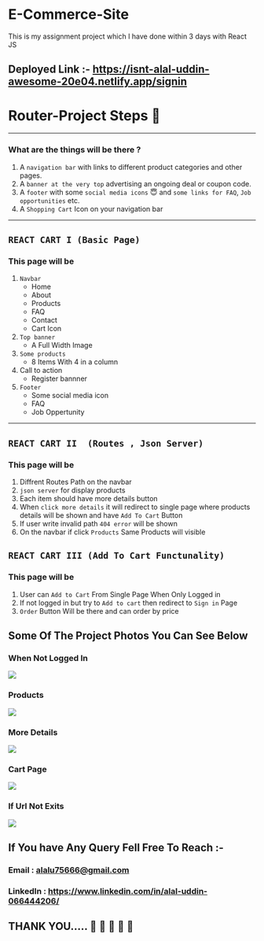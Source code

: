 # E-Commerce-Site
This is my assignment project which I have done within 3 days with React JS

## Deployed Link :- https://isnt-alal-uddin-awesome-20e04.netlify.app/signin

# Router-Project Steps 🔢
---
### What are the things will be there ?

1. A ```navigation bar``` with links to different product categories and other pages.
2. A ```banner at the very top``` advertising an ongoing deal or coupon code.
3. A ```footer``` with some ```social media icons``` 😇 and ```some links for FAQ```, ```Job opportunities``` etc.
4. A ```Shopping Cart``` Icon on your navigation bar

---

## ```REACT CART I (Basic Page)```

### This page will be 
1. ```Navbar```
    - Home
    - About 
    - Products
    - FAQ
    - Contact
    - Cart Icon
2. ```Top banner```
    - A Full Width Image
3. ```Some products```
    - 8 Items With 4 in a column
4. Call to action
    - Register bannner
5. ```Footer```
    - Some social media icon
    - FAQ
    - Job Oppertunity
---
## ```REACT CART II  (Routes , Json Server)```

### This page will be

1. Diffrent Routes Path on the navbar
2. ```json server``` for display products
3. Each item should have more details button
4. When ```click more details``` it will redirect to single page where products details will be shown and have ```Add To Cart``` Button
5. If user write invalid path ```404 error``` will be shown
6. On the navbar if click ```Products``` Same Products will visible

## ```REACT CART III (Add To Cart Functunality)```

### This page will be 
1. User can ```Add to Cart``` From Single Page When Only Logged in 
2. If not logged in but try to ```Add to cart``` then redirect to ```Sign in``` Page
3. ```Order``` Button Will be there and can order by price

## Some Of The Project Photos You Can See Below

### When Not Logged In 

![](https://lh3.googleusercontent.com/z6N3Vuv4Mbc04cQ7UiAFxHpc-iZ27LAn1UwDBA-_8VVV8XWVBI2SOVW2ID7gtQbVQQ1uZEbOWyEmZdVRnp2TkYDl4MIC4aCe2RCrKW6z_WKidp4tH0nYPvsM7mSriJpx1BNtza7fh17nQWrZRMMzncdXvEqFtlBcEI8JhSVv65spod08brGRJcGuHckHZHBOkcmbW7WWMmDACg0nWZyvkHkB03hi5siRNBw4u8TFOtcktKqUIyF1Rcb_8Vl5LB-dQEqQZN74_IT-Wpg8XkX6H_kIv7v29agyDexzGOQWQQamXg7P5vrfvqQAcXZu8av2fgA08fpaOYVI33sKWNaOSCUJkmjyoNL9DQyJIVK9H9kZZj0a_MLla5yfl6F24O9CgZMhNmptdf-wtM2b4DDV6ZB2Ob8IlVU8FcCUd7jF61BQaVLKJ8ba3msrdAZ0LoO7rY9G3DZrVpUaZREgMJYCVoN4DENXlo87zRyKzATTrgtQujIIPMmpzKDVpAXRSx2t2rSs10p3a6NW0aikAv6RzDgyPwakyLXcgEE7Hf1Id0lQZU8mdIzCdehlVF6dLPzftfTXmfpBqldMM9vpDkPjoZM57LIpAG1HIrQT22FJA7Pk_yFCh4abCR_i3Ktcljsn00WR_UT9uDfiFBUHoVNH7FaA6b-PPsTS8LF1XTS4rZy2rMbSzTJ73MKBoF02TNhew47273PfXxBuMMiLa8aMfrXB7U35t7eO5cZxOk5phOs9zmHtYEnwtAxj8lVUeap_ogURaXeF6IPJoQeLqK3LvLHiUdXFYrsz5OxL2_8txRvLjEe2nVvaRWQ1JO56FqZJYm7J2tDA2SWlKOmjWZxHK7mCLMqR3gree3CbNZ2KHHks3oUsXbnfmexoHMk2PB5Ln0GkFqKMiz77cv3o8ZJKeCq_EWH3gmADqhCCjc9iRLZErDyPy0FTPJO3uYT-c6hF_jovQIWw3oSOeJZPegBKctagHfdFbwrZ-KTgSckjAR0CnnAClnsZy-6dqQYKverUMrtAP0Xvw3JcCOHpV2HJw6v7UQD4fhON_V466mqlGE2GOtY0B7xp_YCM2Lom=w1218-h452-no?authuser=0)

### Products 

![](https://lh3.googleusercontent.com/1a9oDv2214iQng74xqXA4hNIrECRF2IN9dvxu8aDhfg8wbiY_DD0D53_iFTtDenukZYp4j5AVAmi5s52w0NR54K3Nh64smvPV95lAzjrGGYSZa8ydPy58wXBWhATilWa7KDnOkKp6HbnRTwCAJUqrcaLK3JANbv2kmxMx9tZ6nsMGMdoL6C8GvVQAj12mx5US3D_YWQ9baadjvOJI7Te_BSMKfH5IWl5CkoBlZUxIwlq3nljH4E_cxTXVxNNeB81y_4KveLYKcKntqNPIwi3NWhrLGWtWI5YtR1QIL770p_ov9aOz_fh2SPKU8nexanA59G4_kBJPbQPaD7bfNCz308a4u2ZRTeLTVFp_2Kj0UJ7LrKMnKWF4SiGZwcx-05fF86HrNCNiwztAag_kEcNd2NXuHjBATfG0qI6HHI1C3G7N_42TSPlU5mk7NeLromvXuu4ZYCVkj2xatbqPnYGfnH7wt_eEyVeqjtepg-p3eWtTjkVkL1OTlh3eiDlbV8lXanto1b5CxsaOS41dEyPAELt6np4UTCh-DDgjjkbZp1n7aPnJghbZBMqebQy5mspb3qwwy3PN1yL3pzyBE--HTlHX06WjXcg7Y5tZPyrN_2kC1g20s4jpT5Mn8HddEiteFO0wGhxOWp6dQD62qTMlGGaGnDN_3oRNa4FYCnB7rwLHWvEAw4kPXo_LxNT5xxieY7bfTWBulbtKM3BJABvnpz5ZFsVls7g_XNEZgMGNEZHy8cI9ZCX4gC-DukNv5q7o2ocS7rqT2puK578KAtacWGiRPfaYr9Juaad7JTzoH8Lm9XI11AEzyZrWRUx-A9H04JMeutpQXXFpRzHM0UShPrK4kP5iRMX0pFQb8paiD9xLTHRg52_QGw3m1Hc0mzCL4S79NkMaq3pWOP07eRB3Z1Vk7e9GzbSVptPSB4pKg6IcfTqhS9FkQ3kwWnBeH2yxJU-P_Gz-a0T2mZJ8Vss452_uGnUDpUnLNqiV9foHs_--9GWKScYXW8gA6d8qDqtzv9o-NfiCwWe2INebg0-iK0DrqAaXPeK9WUJRC1mMUXJwKJGttFfnj09JU0k=w1237-h661-no?authuser=0)



### More Details 

![](https://lh3.googleusercontent.com/2a-TaUp8JVZyd_IySBkcdI2yHAh-Wgi_a6c1VytGftEL9InnyMlXNheLJZGy7HF0gq5I5NmmdXXu4JSdXyXxFNIms66T0uTiwsZDgdfinjCPn3vLm8JsgXwOJDcBRf3k5aPfgJ9Zb4Zvl4sRj1U17O9_sOQavIGXBJcAicF0MvCf_M90-KqUfU3lemuGe7MPKUFCSPKwkxNTIJ_O8fdTcZi9NqPJ264gMVe8fkhcUqZUIouqvB1njyjrEFfCjfROS57PV9TTHBdMQL_ZrTtwmmZUSySCkUM2NQlNWC047j16ldY-i-HWYsfYNgrj460-aT89mS_8TRfMZlqFN7k-HgvRCbpqbFoOLkxqbr8KCP3apqnszo0p94aDZ7I0rwOWfavDFuxNDaTwUawqii7g3lb_70D6goSBosMoV-mlcYdyVkvPjOADpPCx5-lxW4Z92F649u7NbkyJla6yN3ZjM3dGCxVcF-KeZ-8T0URaTGWWhAUP5Agio55ypvoWReiDrkFMosrDB2FqZmWJQM6Qo0YisjFSK9b6EmZJZEJMFMHF8BnEmde8sBuiqCc0e7HtMLlZtw-nSc1lTUSo9wiejV-umRUoAjk3R06EszB97WnMMJ7g6dMfFZo3_5XkdVLP59I1A7E1yxKF5ZLrycJxbzAwXqodrt50KzUOkMRROjZrZp8fRDb9HINkeNUnd4BHLAeAELj-p9N3u87bM2Ze4i3LzasGUHBPyv_rUUx8Anomi7qFMqOf4haYSzHGGl6HuYCZmOt75LGo6hGZwwZbYANzDnlGyTYawEgB--VtBtpzIpug5xaO20ZwMIkuyec_dGCo_pcE5JBrzwpgPPDadRhydRXKUSubNqDOLdFe8nS1m-kQ9tY5XTv4lUnbVZWi5UbX5rmr-oOqY4pTZzuwUml33_v_8ztTQbAFl5PBicn9WX4TD3VdG35n09U8sfby-w_OQ1y4CuFnn5_rDtVYX-RHv1ba7R80MP90SSoQpGFewjcQdpUIEzupePfuk7bNrTxPKvUG32tvSXtrATFrVZlC1RW4r_9rIwWydE6fsgoDp5n_cQs2jEWG77RN=w1163-h588-no?authuser=0)


### Cart Page


![](https://lh3.googleusercontent.com/iB71ai_hT63fKf7EDgaMjh5hnzU21twVFaCdhwNwyMU_e78cz4T4qIeBRhgWXlDCtXvDkIQ_wzABH-Wa0uIt2SIHiEMqBkvQKYE7fVh-naS7i6itV8kfK4LSePR_5IQTb6T00AeMayhrGryVmUyLIHl1mRzMGdabEiOaK425-aKZ3R2dZsVH2XdtQtHr2bjPBJsGTbIfTJeS8DNThTu2Mb05KjNJTHyHI3wYo0FFHx4IDM6lW_TDHnuHUeNnqZR86Zos6nuiR85mAJQdNeW_UT6mTBOjmqthmerm1R4kP5KF1E7H_DiaaR_0GMSJRRYgdZVfSq0qmXeAZ2PPCwduw1Q9CbtjRW0ZfpSS2rMpvNcuoxah9Ufg98T1O8RFiBG8VSjI5PstvyufS98SQIjRNK9eaeuEksBSMUVy0FF-47dcIo19-YCaG1__UWcEz5ZRsvewf4QULh5_AHsKqeiKwQv-yxeYR7iiz9COHmDy8Wf1IXUItalHAVuJmtppnwC7UVuGkCvc9qKHY9lmw7yinvRtKpGYph5fXOmONLuv-FZLiMr7WVY6qIK2YfnEDLyP8_Jleg7HY2HFVMe6nOJm_5pcfnwd3hw_d_9Dr9n7VC8X0TSpZ9zr_1TL15qvHTfJ_Xolbd44_ZztFeBaGvw1lqOpXD2qCz1vkLkSp3-KZSxTtU7H3x9qkllS1Yv7CixcUnjLeopzarEO1507t1aFZlQ_hWWZ_BwhDOaZU67HgipAh6p0JP_rSkzuMwNSKwQsBpCo4Ugt19BeqsGIyNIPyDq15eVfSr6x2hJuk4DnCcpyXdEo3-XfjSdSH6EqyobRPsge1uiyogFjlMfWg80kuFO19awPv5rXKldcvfFrG4cyDAoVI4ln8j5IHxxJfvbpfOUE1w9S2yxqAJWJn4pR9M2fjCsxJyJ8e3e53x9kLu-Tx2PfctW1M7YZ1WTbbkFeZ9EExNSVMjSL3sHF75fozYt1jvNfN7GCPHE5-Ry6PDVeecG_HWHx9qdeD7WO9b0OlgCxnAhBrJj4oGo0hAo3RYfJ_9nPAL9a1LXm40SxVhEOMKjxaRBmWZNcsj8y=w1252-h644-no?authuser=0)


### If Url Not Exits


![](https://lh3.googleusercontent.com/xxhF0U8VgI6w6nXb3oNnAXzaTSlJOHuoodogx64vJvkwBxyBpjnHG0pAoh6lXHJ95DYCg_or1tWkyYda2AkTeqxNFpF-81w6_cDNGH3XpTqWwWugKPRiT8HXRz_iAsryoFLKU_TJzfqxtJt5N8GkqNjUDPWrFu2RcgcChu3Oc-RbM5PyO3KqbF_kzWYf7Cf_L5UTI7OEcpBLcgL2DP2o_Sp8LkqPNtaO0L8s-Am_9LX_-XWfQ4I2sy-yV4oFtkfhEPDa7J27vmM6hShdRtv5zKkrdz3Z4u6e4XFRym5f68mIyxbFATW5aM4CaEJhq8YGMNXNk4EasqGtoLGYVAfHdA494ED3eCdRhzfzTwSYRLmWOwHIzrhH9yTdyb69zSkSrs5YinRmt83_CrRjC26l4UhvFHF6KJt3lk-HSffO11bjPHFPcPwplgsYOKU4_cUscNrcG4mkXqrVW72wuNCvBepzec6Ne1IbksMEUsLlP-LnBTWjSXhNKybEngswXh8bAUTWuzV1QGpMQ-nqbsTJhV4_Voafu7rp4Z9tLApATXKH-5ZKurtyctYe3q2IxKC1BbHEzLCwv3N3o1AVvVHfJLs0hIKrFnyx35jsCdrBGsyQFbqDC9DyISTiWVOeAeoMob9ycMFwaL7Ln3iWExpUWeMfBNGqpn3hZ7F73yf-dgLaxSFsFFA1xGpPhvEvJyNxXFyvKXQ6NdCrhj-YMrvuY6LNltn-6zdNaAL8FHYk0KEEWZvPz8EvsA4BSO0VmcuM2GJD0gE28X23fsDhkkcQR0rrHl8YMBDy0ONcxU4-6AGjudO3TtYf-bseBtBJrFsEFewhPHBWTgCYb42EWSaHnI6RIh7GrLVK0akkfB7bPUvnfFhsmmEk9gBynIXwv19wmJ9XQhMuQuNJVqvUMjGmLMyf71U905ABSQPXyfIcxJx2VUPo3YP7mTmHZS4wgpebCdwgg_v9wdPNJdEACrmm9XIPc6oslieE9wsmTf-EEwe21O9k3qCN-wMFV4c9WcQJ5T3ucC8FaCi7ItBI2ES5tKom67WG1dIr-KdL_ZS-fuDVcZHF5I1c_01a_7FB=w1338-h661-no?authuser=0)

 ## If You have Any Query Fell Free To Reach :- 
   
  ### Email : alalu75666@gmail.com
  ### LinkedIn : https://www.linkedin.com/in/alal-uddin-066444206/

  ## THANK YOU..... 🤗 🤗 🤗 🤗 🤗 
  



